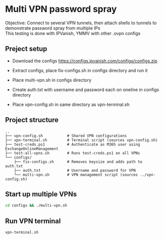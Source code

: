 # Multi VPN password spray
Objective: Connect to several VPN tunnels, then attach shells to tunnels to demonstrate password spray from multiple IPs  
This testing is done with IPVanish, YMMV with other .ovpn configs

## Preject setup  
- Download the configs
https://configs.ipvanish.com/configs/configs.zip

- Extract configs, place fix-configs.sh in configs directory and run it
- Place multi-vpn.sh in configs directory
- Create auth.txt with username and password each on oneline in configs directory
- Place vpn-config.sh in same directory as vpn-terminal.sh

## Project structure  
```
..
├── vpn-config.sh           # Shared VPN configurations
├── vpn-terminal.sh         # Terminal script (sources vpn-config.sh)
├── test-creds.ps1          # Authenticate as M365 user using ExchangeOnlineManagement
├── test-all-vpns.sh        # Runs test-creds.ps1 on all VPNs
└── configs/
    ├── fix-configs.sh      # Removes keysize and adds path to auth.txt
    ├── auth.txt            # Username and password for VPN
    └── multi-vpn.sh        # VPN management script (sources ../vpn-config.sh)
```

## Start up multiple VPNs
```bash
cd configs && ./multi-vpn.sh
```

## Run VPN terminal  
```bash
vpn-terminal.sh
```





